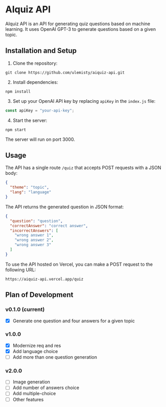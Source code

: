 # AIquiz API

AIquiz API is an API for generating quiz questions based on machine learning. It uses OpenAI GPT-3 to generate questions based on a given topic.

## Installation and Setup

1. Clone the repository:

```
git clone https://github.com/ulemisty/aiquiz-api.git
```

2. Install dependencies:

```
npm install
```

3. Set up your OpenAI API key by replacing `apiKey` in the `index.js` file:

```js
const apiKey = "your-api-key";
```

4. Start the server:

```
npm start
```

The server will run on port 3000.

## Usage

The API has a single route `/quiz` that accepts POST requests with a JSON body:

```json
{
  "theme": "topic",
  "lang": "language"
}
```

The API returns the generated question in JSON format:

```json
{
  "question": "question",
  "correctAnswer": "correct answer",
  "incorrectAnswers": [
    "wrong answer 1",
    "wrong answer 2",
    "wrong answer 3"
  ]
}
```

To use the API hosted on Vercel, you can make a POST request to the following URL:

```
https://aiquiz-api.vercel.app/quiz
```

## Plan of Development

### v0.1.0 (current)
- [x] Generate one question and four answers for a given topic

### v1.0.0
- [x] Modernize req and res
- [x] Add language choice
- [ ] Add more than one question generation

### v2.0.0
- [ ] Image generation
- [ ] Add number of answers choice
- [ ] Add multiple-choice
- [ ] Other features